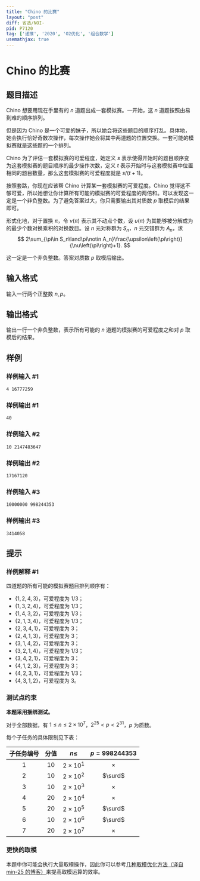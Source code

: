 ```yaml
---
title: "Chino 的比赛"
layout: "post"
diff: 省选/NOI-
pid: P7120
tag: ['递推', '2020', 'O2优化', '组合数学']
usemathjax: true
---
```


# Chino 的比赛
## 题目描述

Chino 想要用现在手里有的 $n$ 道题出成一套模拟赛。一开始，这 $n$ 道题按照由易到难的顺序排列。

但是因为 Chino 是一个可爱的妹子，所以她会将这些题目的顺序打乱。具体地，她会执行恰好奇数次操作，每次操作她会将其中两道题的位置交换。一套可能的模拟赛就是这些题的一个排列。

Chino 为了评估一套模拟赛的可爱程度，她定义 $s$ 表示使得开始时的题目顺序变为这套模拟赛的题目顺序的最少操作次数，定义 $t$ 表示开始时与这套模拟赛中位置相同的题目数量，那么这套模拟赛的可爱程度就是 $s/\left(t+1\right)$。

按照套路，你现在应该帮 Chino 计算某一套模拟赛的可爱程度。Chino 觉得这不够可爱，所以她想让你计算所有可能的模拟赛的可爱程度的两倍和。可以发现这一定是一个非负整数。为了避免答案过大，你只需要输出其对质数 $p$ 取模后的结果即可。

形式化地，对于置换 $\pi$，令 $\nu\left(\pi\right)$ 表示其不动点个数，设 $\upsilon\left(\pi\right)$ 为其能够被分解成为的最少个数对换乘积的对换数目。设 $n$ 元对称群为 $S_n$，$n$ 元交错群为 $A_n$，求
$$
2\sum_{\pi\in S_n\land\pi\notin A_n}\frac{\upsilon\left(\pi\right)}{\nu\left(\pi\right)+1}.
$$

这一定是一个非负整数。答案对质数 $p$ 取模后输出。
## 输入格式

输入一行两个正整数 $n,p$。
## 输出格式

输出一行一个非负整数，表示所有可能的 $n$ 道题的模拟赛的可爱程度之和对 $p$ 取模后的结果。
## 样例

### 样例输入 #1
```
4 16777259

```
### 样例输出 #1
```
40

```
### 样例输入 #2
```
10 2147483647

```
### 样例输出 #2
```
17167120

```
### 样例输入 #3
```
10000000 998244353

```
### 样例输出 #3
```
3414058

```
## 提示

### 样例解释 #1
四道题的所有可能的模拟赛题目排列顺序有：
- $\left\{1,2,4,3\right\}$，可爱程度为 $1/3$；
- $\left\{1,3,2,4\right\}$，可爱程度为 $1/3$；
- $\left\{1,4,3,2\right\}$，可爱程度为 $1/3$；
- $\left\{2,1,3,4\right\}$，可爱程度为 $1/3$；
- $\left\{2,3,4,1\right\}$，可爱程度为 $3$；
- $\left\{2,4,1,3\right\}$，可爱程度为 $3$；
- $\left\{3,1,4,2\right\}$，可爱程度为 $3$；
- $\left\{3,2,1,4\right\}$，可爱程度为 $1/3$；
- $\left\{3,4,2,1\right\}$，可爱程度为 $3$；
- $\left\{4,1,2,3\right\}$，可爱程度为 $3$；
- $\left\{4,2,3,1\right\}$，可爱程度为 $1/3$；
- $\left\{4,3,1,2\right\}$，可爱程度为 $3$。

### 测试点约束
**本题采用捆绑测试。**

对于全部数据，有 $1\le n\le2\times10^7$，$2^{25}<p<2^{31}$，$p$ 为质数。
	
每个子任务的具体限制见下表：

| 子任务编号 | 分值 | $n\le$ | $p=998244353$ |
|:-:|:-:|:-:|:-:|
| 1 | 10 | $2\times10^1$ | $\times$ |
| 2 | 10 | $2\times10^2$ | $\surd$ |
| 3 | 10 | $2\times10^3$ | $\times$ |
| 4 | 20 | $2\times10^4$ | $\times$ |
| 5 | 20 | $2\times10^5$ | $\surd$ |
| 6 | 10 | $2\times10^6$ | $\surd$ |
| 7 | 20 | $2\times10^7$ | $\times$ |

### 更快的取模
本题中你可能会执行大量取模操作，因此你可以参考[几种取模优化方法（译自 min-25 的博客）](https://loj.ac/d/327)来提高取模运算的效率。
